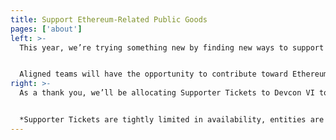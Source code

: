 ```yaml
---
title: Support Ethereum-Related Public Goods
pages: ['about']
left: >-
  This year, we’re trying something new by finding new ways to support Ethereum-related public goods in lieu of a traditional Sponsorship program. 


  Aligned teams will have the opportunity to contribute toward Ethereum-related public goods to grow the Ethereum ecosystem, and further technologies that help us move forward together.
right: >-
  As a thank you, we’ll be allocating Supporter Tickets to Devcon VI to those who give back to the community by supporting public goods that benefit Ethereum.If you’re building applications or infrastructure that benefits Ethereum and you’re interested in participating or learning more, [click here to inquire for more information!](https://docs.google.com/forms/d/e/1FAIpQLSdcZuRlbp_cW0eKvqJ-4tRJfsfDCdEhNTnHFaITy9cmRUEfRQ/viewform) 


  *Supporter Tickets are tightly limited in availability, entities are subject to a review prior to participating in the Devcon Supporter round.*
---
```

